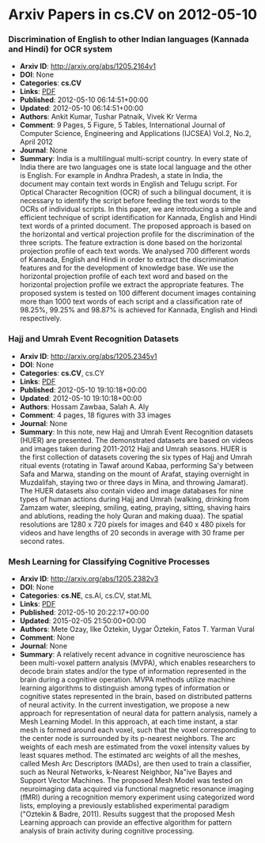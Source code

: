 # Arxiv Papers in cs.CV on 2012-05-10
### Discrimination of English to other Indian languages (Kannada and Hindi) for OCR system
- **Arxiv ID**: http://arxiv.org/abs/1205.2164v1
- **DOI**: None
- **Categories**: **cs.CV**
- **Links**: [PDF](http://arxiv.org/pdf/1205.2164v1)
- **Published**: 2012-05-10 06:14:51+00:00
- **Updated**: 2012-05-10 06:14:51+00:00
- **Authors**: Ankit Kumar, Tushar Patnaik, Vivek Kr Verma
- **Comment**: 9 Pages, 5 Figure, 5 Tables, International Journal of Computer
  Science, Engineering and Applications (IJCSEA) Vol.2, No.2, April 2012
- **Journal**: None
- **Summary**: India is a multilingual multi-script country. In every state of India there are two languages one is state local language and the other is English. For example in Andhra Pradesh, a state in India, the document may contain text words in English and Telugu script. For Optical Character Recognition (OCR) of such a bilingual document, it is necessary to identify the script before feeding the text words to the OCRs of individual scripts. In this paper, we are introducing a simple and efficient technique of script identification for Kannada, English and Hindi text words of a printed document. The proposed approach is based on the horizontal and vertical projection profile for the discrimination of the three scripts. The feature extraction is done based on the horizontal projection profile of each text words. We analysed 700 different words of Kannada, English and Hindi in order to extract the discrimination features and for the development of knowledge base. We use the horizontal projection profile of each text word and based on the horizontal projection profile we extract the appropriate features. The proposed system is tested on 100 different document images containing more than 1000 text words of each script and a classification rate of 98.25%, 99.25% and 98.87% is achieved for Kannada, English and Hindi respectively.



### Hajj and Umrah Event Recognition Datasets
- **Arxiv ID**: http://arxiv.org/abs/1205.2345v1
- **DOI**: None
- **Categories**: **cs.CV**, cs.CY
- **Links**: [PDF](http://arxiv.org/pdf/1205.2345v1)
- **Published**: 2012-05-10 19:10:18+00:00
- **Updated**: 2012-05-10 19:10:18+00:00
- **Authors**: Hossam Zawbaa, Salah A. Aly
- **Comment**: 4 pages, 18 figures with 33 images
- **Journal**: None
- **Summary**: In this note, new Hajj and Umrah Event Recognition datasets (HUER) are presented. The demonstrated datasets are based on videos and images taken during 2011-2012 Hajj and Umrah seasons. HUER is the first collection of datasets covering the six types of Hajj and Umrah ritual events (rotating in Tawaf around Kabaa, performing Sa'y between Safa and Marwa, standing on the mount of Arafat, staying overnight in Muzdalifah, staying two or three days in Mina, and throwing Jamarat). The HUER datasets also contain video and image databases for nine types of human actions during Hajj and Umrah (walking, drinking from Zamzam water, sleeping, smiling, eating, praying, sitting, shaving hairs and ablutions, reading the holy Quran and making duaa). The spatial resolutions are 1280 x 720 pixels for images and 640 x 480 pixels for videos and have lengths of 20 seconds in average with 30 frame per second rates.



### Mesh Learning for Classifying Cognitive Processes
- **Arxiv ID**: http://arxiv.org/abs/1205.2382v3
- **DOI**: None
- **Categories**: **cs.NE**, cs.AI, cs.CV, stat.ML
- **Links**: [PDF](http://arxiv.org/pdf/1205.2382v3)
- **Published**: 2012-05-10 20:22:17+00:00
- **Updated**: 2015-02-05 21:50:00+00:00
- **Authors**: Mete Ozay, Ilke Öztekin, Uygar Öztekin, Fatos T. Yarman Vural
- **Comment**: None
- **Journal**: None
- **Summary**: A relatively recent advance in cognitive neuroscience has been multi-voxel pattern analysis (MVPA), which enables researchers to decode brain states and/or the type of information represented in the brain during a cognitive operation. MVPA methods utilize machine learning algorithms to distinguish among types of information or cognitive states represented in the brain, based on distributed patterns of neural activity. In the current investigation, we propose a new approach for representation of neural data for pattern analysis, namely a Mesh Learning Model. In this approach, at each time instant, a star mesh is formed around each voxel, such that the voxel corresponding to the center node is surrounded by its p-nearest neighbors. The arc weights of each mesh are estimated from the voxel intensity values by least squares method. The estimated arc weights of all the meshes, called Mesh Arc Descriptors (MADs), are then used to train a classifier, such as Neural Networks, k-Nearest Neighbor, Na\"ive Bayes and Support Vector Machines. The proposed Mesh Model was tested on neuroimaging data acquired via functional magnetic resonance imaging (fMRI) during a recognition memory experiment using categorized word lists, employing a previously established experimental paradigm (\"Oztekin & Badre, 2011). Results suggest that the proposed Mesh Learning approach can provide an effective algorithm for pattern analysis of brain activity during cognitive processing.



